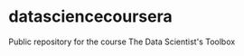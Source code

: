 datasciencecoursera
===================

Public repository for the course The Data Scientist's Toolbox
